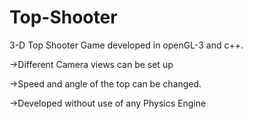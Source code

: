 # Top-Shooter

3-D Top Shooter Game developed in openGL-3 and c++. 

->Different Camera views can be set up

->Speed and angle of the top can be changed.

->Developed without use of any Physics Engine
